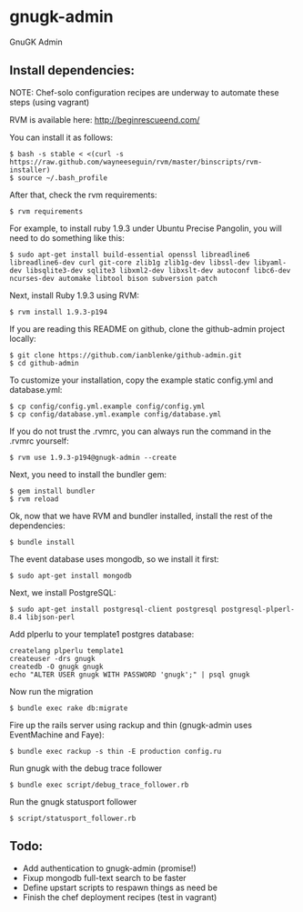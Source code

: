 gnugk-admin
===========

GnuGK Admin

## Install dependencies:

NOTE: Chef-solo configuration recipes are underway to automate these steps (using vagrant)

RVM is available here: http://beginrescueend.com/

You can install it as follows:

    $ bash -s stable < <(curl -s https://raw.github.com/wayneeseguin/rvm/master/binscripts/rvm-installer)
    $ source ~/.bash_profile

After that, check the rvm requirements:

    $ rvm requirements

For example, to install ruby 1.9.3 under Ubuntu Precise Pangolin, you will need to do something like this:

    $ sudo apt-get install build-essential openssl libreadline6 libreadline6-dev curl git-core zlib1g zlib1g-dev libssl-dev libyaml-dev libsqlite3-dev sqlite3 libxml2-dev libxslt-dev autoconf libc6-dev ncurses-dev automake libtool bison subversion patch

Next, install Ruby 1.9.3 using RVM:

    $ rvm install 1.9.3-p194

If you are reading this README on github, clone the github-admin project locally:

    $ git clone https://github.com/ianblenke/github-admin.git
    $ cd github-admin

To customize your installation, copy the example static config.yml and database.yml:

    $ cp config/config.yml.example config/config.yml
    $ cp config/database.yml.example config/database.yml

If you do not trust the .rvmrc, you can always run the command in the .rvmrc yourself:

    $ rvm use 1.9.3-p194@gnugk-admin --create

Next, you need to install the bundler gem:

    $ gem install bundler
    $ rvm reload

Ok, now that we have RVM and bundler installed, install the rest of the dependencies:

    $ bundle install

The event database uses mongodb, so we install it first:

    $ sudo apt-get install mongodb

Next, we install PostgreSQL:

    $ sudo apt-get install postgresql-client postgresql postgresql-plperl-8.4 libjson-perl

Add plperlu to your template1 postgres database:

    createlang plperlu template1
    createuser -drs gnugk
    createdb -O gnugk gnugk
    echo "ALTER USER gnugk WITH PASSWORD 'gnugk';" | psql gnugk

Now run the migration

    $ bundle exec rake db:migrate

Fire up the rails server using rackup and thin (gnugk-admin uses EventMachine and Faye):

    $ bundle exec rackup -s thin -E production config.ru 

Run gnugk with the debug trace follower

    $ bundle exec script/debug_trace_follower.rb

Run the gnugk statusport follower

    $ script/statusport_follower.rb

## Todo:

- Add authentication to gnugk-admin (promise!)
- Fixup mongodb full-text search to be faster
- Define upstart scripts to respawn things as need be
- Finish the chef deployment recipes (test in vagrant)

